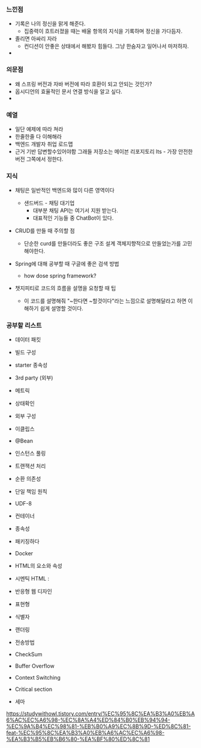 


### 느낀점

-  기록은 나의 정신을 맑게 해준다. 
	- 집중력이 흐트러졌을 때는 배울 항목의 지식을 기록하며 정신을 가다듬자.
- 졸리면 아싸리 자라
	- 컨디션이 안좋은 상태에서 해봤자 힘들다. 그냥 한숨자고 일어나서 마저하자.
- 

### 의문점

- 왜 스프링 버전과 자바 버전에 따라 호환이 되고 안되는 것인가?
- 옵시디언의 효율적인 문서 연결 방식을 알고 싶다.
- 

### 예열
- 일단 예제에 따라 쳐라
- 한줄한줄 다 이해해라
- 백엔드 개발자 취업 로드맵
- 근거 기반 답변할수있어야함
	그래들 저장소는 메이븐 리포지토리
	lts - 가장 안전한 버전 그쪽에서 정한다.

### 지식
- 채팅은 일반적인 백엔드와 많이 다른 영역이다
	- 샌드버드 - 채팅 대기업
		- 대부분 채팅 API는 여기서 지원 받는다.
		- 대표적인 기능들 중 ChatBot이 있다.
	
-  CRUD를 만들 때 주의할 점
	- 단순한 curd를 만들더라도 좋은 구조 설계 객체지향적으로 만들었는가를 고민해야한다.
	  
- Spring에 대해 공부할 때 구글에 좋은 검색 방법
	- how dose spring framework?
	
- 챗지피티로 코드의 흐름을 설명을 요청할 때 팁
	- 이 코드를 설명해줘 "~한다면 ~할것이다"라는 느낌으로 
	  설명해달라고 하면 이해하기 쉽게 설명할 것이다.
### 공부할 리스트
- 데이터 패킷
    
- 빌드 구성
    
- starter 종속성
     
 - 3rd party (외부)
    
- 메트릭
    
- 상태확인
    
 - 외부 구성
     
- 이클립스
    
 - @Bean
    
- 인스턴스 풀링
    
- 트랜잭션 처리
    
- 순환 의존성
    
- 단일 책임 원칙
    
- UDF-8
    
- 컨테이너
    
- 종속성
    
- 패키징하다
	 
- Docker
    
- HTML의 요소와 속성
    
- 시멘틱 HTML :
     
- 반응형 웹 디자인
    
- 표현형
     
- 식별자
    
- 랜더링
    
 - 전송방법

- CheckSum
    
- Buffer Overflow
    
- Context Switching
	
- Critical section
       
- 세마


https://studywithowl.tistory.com/entry/%EC%95%8C%EA%B3%A0%EB%A6%AC%EC%A6%98-%EC%8A%A4%ED%84%B0%EB%94%94-%EC%9A%B4%EC%98%81-%EB%B0%A9%EC%8B%9D-%ED%8C%81-feat-%EC%95%8C%EA%B3%A0%EB%A6%AC%EC%A6%98-%EA%B3%B5%EB%B6%80-%EA%BF%80%ED%8C%81



